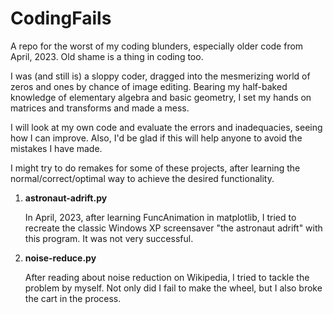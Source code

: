 # CodingFails
A repo for the worst of my coding blunders, especially older code from April, 2023. Old shame is a thing in coding too.

I was (and still is) a sloppy coder, dragged into the mesmerizing world of zeros and ones by chance of image editing. Bearing my half-baked knowledge of elementary algebra and basic geometry, I set my hands on matrices and transforms and made a mess.

I will look at my own code and evaluate the errors and inadequacies, seeing how I can improve. Also, I'd be glad if this will help anyone to avoid the mistakes I have made.

I might try to do remakes for some of these projects, after learning the normal/correct/optimal way to achieve the desired functionality.

1. __astronaut-adrift.py__

   In April, 2023, after learning FuncAnimation in matplotlib, I tried to recreate the classic Windows XP screensaver "the astronaut adrift" with this program. It was not very successful.

2. __noise-reduce.py__

   After reading about noise reduction on Wikipedia, I tried to tackle the problem by myself. Not only did I fail to make the wheel, but I also broke the cart in the process.
